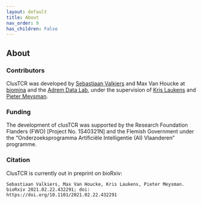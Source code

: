 ```yaml
---
layout: default
title: About
nav_order: 9
has_children: False
---
```


## About

### Contributors

ClusTCR was developed by [Sebastiaan Valkiers](https://www.uantwerpen.be/nl/personeel/sebastiaan-valkiers_21954/) and Max Van Houcke at [biomina](https://www.biomina.be/) and the [Adrem Data Lab](https://www.uantwerpen.be/en/research-groups/adrem-data-lab/), under the supervision of [Kris Laukens](https://www.uantwerpen.be/nl/personeel/kris-laukens/) and [Pieter Meysman](https://www.uantwerpen.be/nl/personeel/pieter-meysman/).

### Funding

The development of clusTCR was supported by the Research Foundation Flanders (FWO) [Project No. 1S40321N] and the Flemish Government under the “Onderzoeksprogramma Artificiële Intelligentie (AI) Vlaanderen” programme.

### Citation

ClusTCR is currently out in preprint on bioRxiv:

```
Sebastiaan Valkiers, Max Van Houcke, Kris Laukens, Pieter Meysman. bioRxiv 2021.02.22.432291; doi: https://doi.org/10.1101/2021.02.22.432291
```